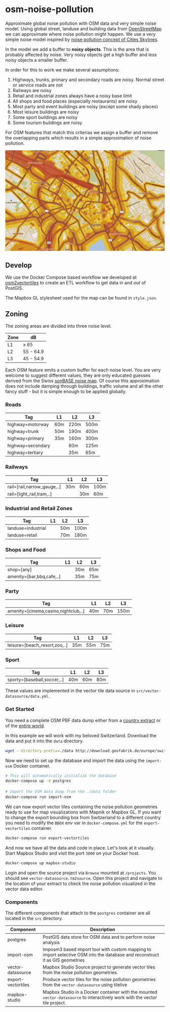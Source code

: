# osm-noise-pollution

Approximate global noise pollution with OSM data and very simple noise model.
Using global street, landuse and building data from [OpenStreetMap](https://openstreetmap.org)
we can approximate where noise pollution might happen.
We use a very simple noise model inspired by [noise pollution concept of Cities Skylines](http://www.skylineswiki.com/Pollution#Noise_pollution).

In the model we add a buffer to **noisy objects**. This is the area that is probably affected by noise. Very noisy objects get a high buffer and less noisy objects a smaller buffer.

In order for this to work we make several assumptions:

1. Highways, trunks, primary and secondary roads are noisy. Normal street or service roads are not
2. Railways are noisy 
3. Retail and industrial zones always have a noisy base limit
4. All shops and food places (especially restaurants) are noisy
5. Most party and event buildings are noisy (except some shady places)
6. Most leisure buildings are noisy
7. Some sport buildings are noisy
8. Some tourism buildings are noisy

For OSM features that match this criterias we assign a buffer and remove the overlapping parts which results
in a simple approximation of noise pollution.

![Noise map of Zurich](noise_map.png)

## Develop

We use the Docker Compose based workflow we developed at [osm2vectortiles](https://github.com/osm2vectortiles/osm2vectortiles) to create an ETL workflow to get data in and out of PostGIS.

The Mapbox GL stylesheet used for the map can be found in `style.json`.

## Zoning

The zoning areas are divided into three noise level.

| Zone   | dB
|--------|-----------
| L1     | ≥ 65
| L2     | 55 - 64.9
| L3     | 45 - 54.9

Each OSM feature emits a custom buffer for each noise level.
You are very welcome to suggest different values, they are only educated guesses derived from the Swiss [sonBASE noise map](https://map.geo.admin.ch/?Y=716599.25&X=230992.54&zoom=8&bgLayer=ch.swisstopo.pixelkarte-grau&layers=ch.bafu.laerm-strassenlaerm_tag&layers_opacity=0.7&lang=de&topic=bafu). Of course this approximation does not include damping through buildings,
traffic volume and all the other fancy stuff - but it is simple enough to be applied globally.

### Roads

| Tag               | L1  | L2   | L3   |
|-------------------|-----|------|------|
| highway=motorway  | 60m | 220m | 500m |
| highway=trunk     | 50m | 190m | 400m |
| highway=primary   | 35m | 160m | 300m |
| highway=secondary |     | 80m  | 125m |
| highway=tertiary  |     | 35m  | 65m  |

### Railways

| Tag                         | L1  | L2   | L3   |
|-----------------------------|-----|------|------|
| rail=[rail,narrow_gauge,..] | 30m | 60m | 100m  |
| rail=[light_rail,tram,..]   |     | 30m | 60m   |

### Industrial and Retail Zones

| Tag               | L1  | L2   | L3   |
|-------------------|-----|------|------|
| landuse=industrial|     | 50m | 100m |
| landuse=retail    |     | 70m | 180m |

### Shops and Food

| Tag                       | L1  | L2   | L3   |
|---------------------------|-----|------|------|
| shop=[any]                |     | 30m | 65m |
| amenity=[bar,bbq,cafe,..] |     | 35m | 75m |

### Party

| Tag                                  | L1  | L2   | L3   |
|--------------------------------------|-----|------|------|
| amenity=[cinema,casino,nightclub,..] | 40m | 70m | 150m |


### Leisure

| Tag                           | L1  | L2   | L3   |
|-------------------------------|-----|------|------|
| leisure=[beach_resort,zoo,..] | 35m | 55m  | 75m  |

### Sport

| Tag                         | L1  | L2   | L3   |
|-----------------------------|-----|------|------|
| sporty=[baseball,soccer,..] | 40m | 60m  | 80m  |

These values are implemented in the vector tile data source in `src/vector-datasource/data.yml`.

### Get Started

You need a complete OSM PBF data dump either from a [country extract](http://download.geofabrik.de/index.html) or of the [entire world](http://planet.osm.org/).

In this example we will work with my beloved Switzerland. Download the data and put it into the `data` directory.

```bash
wget --directory-prefix=./data http://download.geofabrik.de/europe/switzerland-latest.osm.pbf
```

Now we need to set up the database and import the data using the `import-osm` Docker container.

```bash
# This will automatically initialize the database
docker-compose up -d postgres

# Import the OSM data dump from the ./data folder
docker-compose run import-osm
```

We can now export vector tiles containing the noise pollution geometries ready to
use for map visualizations with Mapnik or Mapbox GL.
If you want to change the export bounding box from Switzerland to a different
country you need to modify the `BBOX` env var in `docker-compose.yml`
for the `export-vectortiles` container.

```bash
docker-compose run export-vectortiles
```

And now we have all the data and code in place.
Let's look at it visually. Start Mapbox Studio and visit the port `3000` on your
Docker host.

```bash
docker-compose up mapbox-studio
```

Login and open the source project via `Browse` mounted at `/projects`. You should see `vector-datasource.tm2source`.
Open this project and navigate to the location of your extract to check the noise pollution visualized
in the vector data editor.

### Components

The different components that attach to the `postgres` container are all located in the `src` directory.

| Component         | Description
|-------------------|--------------------------------------------------------------
| postgres          | PostGIS data store for OSM data and to perform noise analysis
| import-osm        | Imposm3 based import tool with custom mapping to import selective OSM into the database and reconstruct it as GIS geometries
| vector-datasource | Mapbox Studio Source project to generate vector tiles from the noise pollution geometries.
| export-vectortiles| Produce vector tiles for the noise pollution geometries from the `vector-datasource` using tilelive
| mapbox-studio     | Mapbox Studio in a Docker container with the mounted `vector-datasource` to interactively work with the vector tile project.

